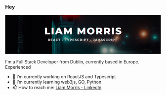 ### Hey
<p align="center">
  <img src="Liam_Morris.png" /> 
</p>

I'm a Full Stack Developer from Dublin, currently based in Europe. Experienced


- 🔭 I’m currently working on ReactJS and Typescript
- 🌱 I’m currently learning web3js, GO, Python
- 📫 How to reach me: [Liam Morris - LinkedIn](https://www.linkedin.com/in/liam--morris/)
